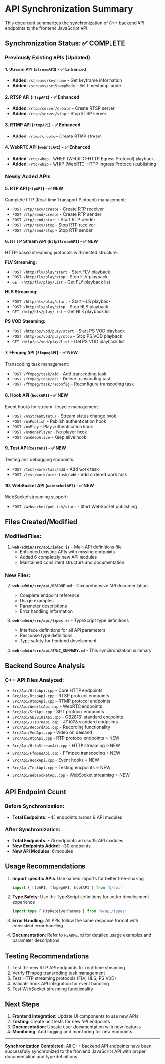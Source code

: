 # API Synchronization Summary

This document summarizes the synchronization of C++ backend API endpoints to the frontend JavaScript API.

## Synchronization Status: ✅ COMPLETE

### Previously Existing APIs (Updated)

#### 1. Stream API (`streamAPI`) - ✅ Enhanced
- **Added**: `/streams/keyframe` - Get keyframe information
- **Added**: `/streams/setStampMode` - Set timestamp mode

#### 2. RTSP API (`rtspAPI`) - ✅ Enhanced  
- **Added**: `/rtsp/server/create` - Create RTSP server
- **Added**: `/rtsp/server/stop` - Stop RTSP server

#### 3. RTMP API (`rtmpAPI`) - ✅ Enhanced
- **Added**: `/rtmp/create` - Create RTMP stream

#### 4. WebRTC API (`webrtcAPI`) - ✅ Enhanced
- **Added**: `/rtc/whep` - WHEP (WebRTC-HTTP Egress Protocol) playback
- **Added**: `/rtc/whip` - WHIP (WebRTC-HTTP Ingress Protocol) publishing

### Newly Added APIs

#### 5. RTP API (`rtpAPI`) - ✅ NEW
Complete RTP (Real-time Transport Protocol) management:
- `POST /rtp/recv/create` - Create RTP receiver
- `POST /rtp/send/create` - Create RTP sender  
- `POST /rtp/send/start` - Start RTP sender
- `POST /rtp/recv/stop` - Stop RTP receiver
- `POST /rtp/send/stop` - Stop RTP sender

#### 6. HTTP Stream API (`httpStreamAPI`) - ✅ NEW
HTTP-based streaming protocols with nested structure:

**FLV Streaming:**
- `POST /http/flv/play/start` - Start FLV playback
- `POST /http/flv/play/stop` - Stop FLV playback
- `GET /http/flv/play/list` - Get FLV playback list

**HLS Streaming:**
- `POST /http/hls/play/start` - Start HLS playback
- `POST /http/hls/play/stop` - Stop HLS playback
- `GET /http/hls/play/list` - Get HLS playback list

**PS VOD Streaming:**
- `POST /http/ps/vod/play/start` - Start PS VOD playback
- `POST /http/ps/vod/play/stop` - Stop PS VOD playback
- `GET /http/ps/vod/play/list` - Get PS VOD playback list

#### 7. FFmpeg API (`ffmpegAPI`) - ✅ NEW
Transcoding task management:
- `POST /ffmpeg/task/add` - Add transcoding task
- `POST /ffmpeg/task/del` - Delete transcoding task
- `POST /ffmpeg/task/reconfig` - Reconfigure transcoding task

#### 8. Hook API (`hookAPI`) - ✅ NEW
Event hooks for stream lifecycle management:
- `POST /onStreamStatus` - Stream status change hook
- `POST /onPublish` - Publish authentication hook
- `POST /onPlay` - Play authentication hook
- `POST /onNonePlayer` - No player hook
- `POST /onKeepAlive` - Keep alive hook

#### 9. Test API (`testAPI`) - ✅ NEW
Testing and debugging endpoints:
- `POST /test/work/task/add` - Add work task
- `POST /test/work/ordertask/add` - Add ordered work task

#### 10. WebSocket API (`websocketAPI`) - ✅ NEW
WebSocket streaming support:
- `POST /websocket/publish/start` - Start WebSocket publishing

## Files Created/Modified

### Modified Files:
1. **`web-admin/src/api/index.js`** - Main API definitions file
   - Enhanced existing APIs with missing endpoints
   - Added 6 completely new API modules
   - Maintained consistent structure and documentation

### New Files:
2. **`web-admin/src/api/README.md`** - Comprehensive API documentation
   - Complete endpoint reference
   - Usage examples
   - Parameter descriptions
   - Error handling information

3. **`web-admin/src/api/types.ts`** - TypeScript type definitions
   - Interface definitions for all API parameters
   - Response type definitions
   - Type safety for frontend development

4. **`web-admin/src/api/SYNC_SUMMARY.md`** - This synchronization summary

## Backend Source Analysis

### C++ API Files Analyzed:
- `Src/Api/HttpApi.cpp` - Core HTTP endpoints
- `Src/Api/RtspApi.cpp` - RTSP protocol endpoints
- `Src/Api/RtmpApi.cpp` - RTMP protocol endpoints
- `Src/Api/WebrtcApi.cpp` - WebRTC endpoints
- `Src/Api/SrtApi.cpp` - SRT protocol endpoints
- `Src/Api/GB28181Api.cpp` - GB28181 standard endpoints
- `Src/Api/JT1078Api.cpp` - JT1078 standard endpoints
- `Src/Api/RecordApi.cpp` - Recording functionality
- `Src/Api/VodApi.cpp` - Video on demand
- `Src/Api/RtpApi.cpp` - RTP protocol endpoints ⭐ NEW
- `Src/Api/HttpStreamApi.cpp` - HTTP streaming ⭐ NEW
- `Src/Api/FfmpegApi.cpp` - FFmpeg transcoding ⭐ NEW
- `Src/Api/HookApi.cpp` - Event hooks ⭐ NEW
- `Src/Api/TestApi.cpp` - Testing endpoints ⭐ NEW
- `Src/Api/WebsocketApi.cpp` - WebSocket streaming ⭐ NEW

## API Endpoint Count

### Before Synchronization:
- **Total Endpoints**: ~45 endpoints across 9 API modules

### After Synchronization:
- **Total Endpoints**: ~75 endpoints across 15 API modules
- **New Endpoints Added**: ~30 endpoints
- **New API Modules**: 6 modules

## Usage Recommendations

1. **Import specific APIs**: Use named imports for better tree-shaking
   ```javascript
   import { rtpAPI, ffmpegAPI, hookAPI } from '@/api'
   ```

2. **Type Safety**: Use the TypeScript definitions for better development experience
   ```typescript
   import type { RtpReceiverParams } from '@/api/types'
   ```

3. **Error Handling**: All APIs follow the same response format with consistent error handling

4. **Documentation**: Refer to `README.md` for detailed usage examples and parameter descriptions

## Testing Recommendations

1. Test the new RTP API endpoints for real-time streaming
2. Verify FFmpeg transcoding task management
3. Test HTTP streaming protocols (FLV, HLS, PS VOD)
4. Validate hook API integration for event handling
5. Test WebSocket streaming functionality

## Next Steps

1. **Frontend Integration**: Update UI components to use new APIs
2. **Testing**: Create unit tests for new API endpoints  
3. **Documentation**: Update user documentation with new features
4. **Monitoring**: Add logging and monitoring for new endpoints

---

**Synchronization Completed**: All C++ backend API endpoints have been successfully synchronized to the frontend JavaScript API with proper documentation and type definitions.
